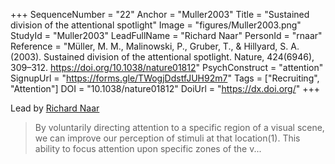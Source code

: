 +++
SequenceNumber = "22"
Anchor = "Muller2003"
Title = "Sustained division of the attentional spotlight"
Image = "figures/Muller2003.png"
StudyId = "Muller2003"
LeadFullName = "Richard Naar"
PersonId = "rnaar"
Reference = "Müller, M. M., Malinowski, P., Gruber, T., & Hillyard, S. A. (2003). Sustained division of the attentional spotlight. Nature, 424(6946), 309–312. https://doi.org/10.1038/nature01812"
PsychConstruct = "attention"
SignupUrl = "https://forms.gle/TWogjDdstfJUH92m7"
Tags = ["Recruiting", "Attention"]
DOI = "10.1038/nature01812"
DoiUrl = "https://dx.doi.org/"
+++

Lead by [Richard Naar](/people/#rnaar)


> By voluntarily directing attention to a specific region of a visual scene, we can improve our perception of stimuli at that location(1). This ability to focus attention upon specific zones of the v...